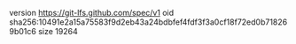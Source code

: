 version https://git-lfs.github.com/spec/v1
oid sha256:10491e2a15a75583f9d2eb43a24bdbfef4fdf3f3a0cf18f72ed0b718269b01c6
size 19264
